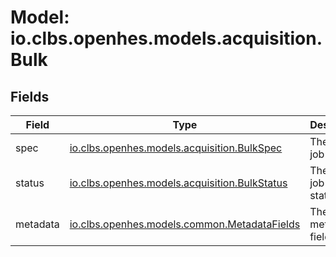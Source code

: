 # Model: io.clbs.openhes.models.acquisition.Bulk

## Fields

| Field | Type | Description |
| --- | --- | --- |
| spec | [io.clbs.openhes.models.acquisition.BulkSpec](model-io-clbs-openhes-models-acquisition-bulkspec.md) | The bulk-job spec. |
| status | [io.clbs.openhes.models.acquisition.BulkStatus](model-io-clbs-openhes-models-acquisition-bulkstatus.md) | The bulk-job status/data. |
| metadata | [io.clbs.openhes.models.common.MetadataFields](model-io-clbs-openhes-models-common-metadatafields.md) | The metadata fields. |


